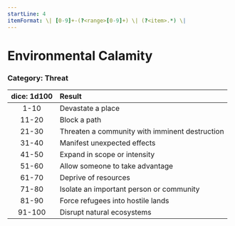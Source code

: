 ```yaml
---
startLine: 4
itemFormat: \| [0-9]+-(?<range>[0-9]+) \| (?<item>.*) \|
---
```

# Environmental Calamity
### Category: Threat

| dice: 1d100 | Result |
|:----:|:-------|
| 1-10 | Devastate a place |
| 11-20 | Block a path |
| 21-30 | Threaten a community with imminent destruction |
| 31-40 | Manifest unexpected effects |
| 41-50 | Expand in scope or intensity |
| 51-60 | Allow someone to take advantage |
| 61-70 | Deprive of resources |
| 71-80 | Isolate an important person or community |
| 81-90 | Force refugees into hostile lands |
| 91-100 | Disrupt natural ecosystems |
